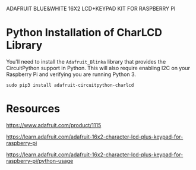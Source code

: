 

ADAFRUIT BLUE&WHITE 16X2 LCD+KEYPAD KIT FOR RASPBERRY PI


# Python Installation of CharLCD Library

You'll need to install the `Adafruit_Blinka` library that provides the CircuitPython support in Python. This will also require enabling I2C on your Raspberry Pi and verifying you are running Python 3.

    sudo pip3 install adafruit-circuitpython-charlcd


# Resources

https://www.adafruit.com/product/1115

https://learn.adafruit.com/adafruit-16x2-character-lcd-plus-keypad-for-raspberry-pi

https://learn.adafruit.com/adafruit-16x2-character-lcd-plus-keypad-for-raspberry-pi/python-usage



